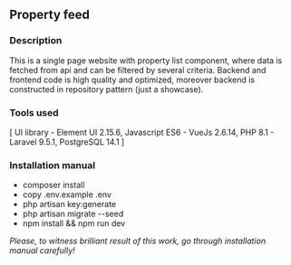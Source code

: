 ## Property feed

### Description

This is a single page website with property list component, where data is fetched from api and can be filtered by several criteria. Backend and frontend code is high quality and
optimized, moreover backend is constructed in repository pattern (just a showcase).

### Tools used

[ UI library - Element UI 2.15.6, Javascript ES6 - VueJs 2.6.14, PHP 8.1 - Laravel 9.5.1, PostgreSQL 14.1 ]

### Installation manual

- composer install
- copy .env.example .env
- php artisan key:generate
- php artisan migrate --seed
- npm install && npm run dev

*Please, to witness brilliant result of this work, go through installation manual carefully!*
